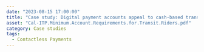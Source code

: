 ```yaml
---
date: "2023-08-15 17:00:00"
title: "Case study: Digital payment accounts appeal to cash-based transit customers—here's how to make them more accessible to riders"
asset: "Cal-ITP.Minimum.Account.Requirements.for.Transit.Riders.pdf"
category: Case studies
tags:
  - Contactless Payments
---
```

